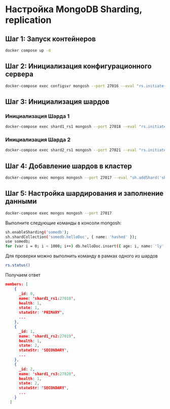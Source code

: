 # Настройка MongoDB Sharding, replication

## Шаг 1: Запуск контейнеров
```bash
docker compose up -d
```

## Шаг 2: Инициализация конфигурационного сервера
```bash
docker-compose exec configsvr mongosh --port 27016 --eval "rs.initiate({_id: 'configrs', configsvr: true, members: [{_id: 0, host: 'configsvr:27016'}]})"
```

## Шаг 3: Инициализация шардов
### Инициализация Шарда 1
```bash
docker-compose exec shard1_rs1 mongosh --port 27018 --eval "rs.initiate({_id: 'shard1rs', members: [{_id: 0, host: 'shard1_rs1:27018'}, {_id: 1, host: 'shard1_rs2:27019'}, {_id: 2, host: 'shard1_rs3:27020'}]})"
```

### Инициализация Шарда 2
```bash
docker-compose exec shard2_rs1 mongosh --port 27021 --eval "rs.initiate({_id: 'shard2rs', members: [{_id: 0, host: 'shard2_rs1:27021'}, {_id: 1, host: 'shard2_rs2:27022'}, {_id: 2, host: 'shard2_rs3:27023'}]})"
```

## Шаг 4: Добавление шардов в кластер
```bash
docker-compose exec mongos mongosh --port 27017 --eval "sh.addShard('shard1rs/shard1_rs1:27018'); sh.addShard('shard2rs/shard2_rs1:27021')"
```

## Шаг 5: Настройка шардирования и заполнение данными
```bash
docker-compose exec mongos mongosh --port 27017
```

Выполните следующие команды в консоли mongosh:
```bash
sh.enableSharding('somedb');
sh.shardCollection('somedb.helloDoc', { name: 'hashed' });
use somedb;
for (var i = 0; i < 1000; i++) db.helloDoc.insert({ age: i, name: 'ly' + i });
```
Для проверки можно выполнить команду в рамках одного из шардов
```bash
rs.status()
```
Получаем ответ
```json
members: [
    {
      _id: 0,
      name: 'shard1_rs1:27018',
      health: 1,
      state: 1,
      stateStr: 'PRIMARY',
      ...
    },
    {
      _id: 1,
      name: 'shard1_rs2:27019',
      health: 1,
      state: 2,
      stateStr: 'SECONDARY',
      ...
    },
    {
      _id: 2,
      name: 'shard1_rs3:27020',
      health: 1,
      state: 2,
      stateStr: 'SECONDARY',
      ...
    }
  ]
```